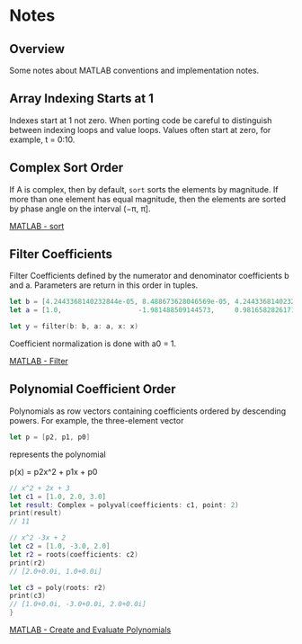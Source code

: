 
# Notes

## Overview

Some notes about MATLAB conventions and implementation notes.

## Array Indexing Starts at 1

Indexes start at 1 not zero. When porting code be careful to distinguish between indexing loops and value loops. Values
often start at zero, for example, t = 0:10.

## Complex Sort Order

If A is complex, then by default, `sort` sorts the elements by magnitude. If more than one element has equal magnitude, 
then the elements are sorted by phase angle on the interval (−π, π].

[MATLAB - sort](https://uk.mathworks.com/help/matlab/ref/double.sort.html)


## Filter Coefficients

Filter Coefficients defined by the numerator and denominator coefficients b and a. Parameters are return in this 
order in tuples.

```swift
let b = [4.2443368140232844e-05, 8.488673628046569e-05, 4.2443368140232844e-05]
let a = [1.0,                   -1.981488509144573,     0.9816582826171341]

let y = filter(b: b, a: a, x: x)
```

Coefficient normalization is done with a0 = 1.

[MATLAB - Filter](https://uk.mathworks.com/help/matlab/ref/filter.html)

## Polynomial Coefficient Order

Polynomials as row vectors containing coefficients ordered by descending powers. For example, the three-element vector

```swift
let p = [p2, p1, p0]
```

represents the polynomial

p(x) = p2x^2 + p1x + p0

```swift
// x^2 + 2x + 3
let c1 = [1.0, 2.0, 3.0]
let result: Complex = polyval(coefficients: c1, point: 2)
print(result) 
// 11

// x^2 -3x + 2
let c2 = [1.0, -3.0, 2.0]
let r2 = roots(coefficients: c2)
print(r2)
// [2.0+0.0i, 1.0+0.0i]

let c3 = poly(roots: r2)
print(c3)
// [1.0+0.0i, -3.0+0.0i, 2.0+0.0i]
}
```

[MATLAB - Create and Evaluate Polynomials](https://uk.mathworks.com/help/matlab/math/create-and-evaluate-polynomials.html)

